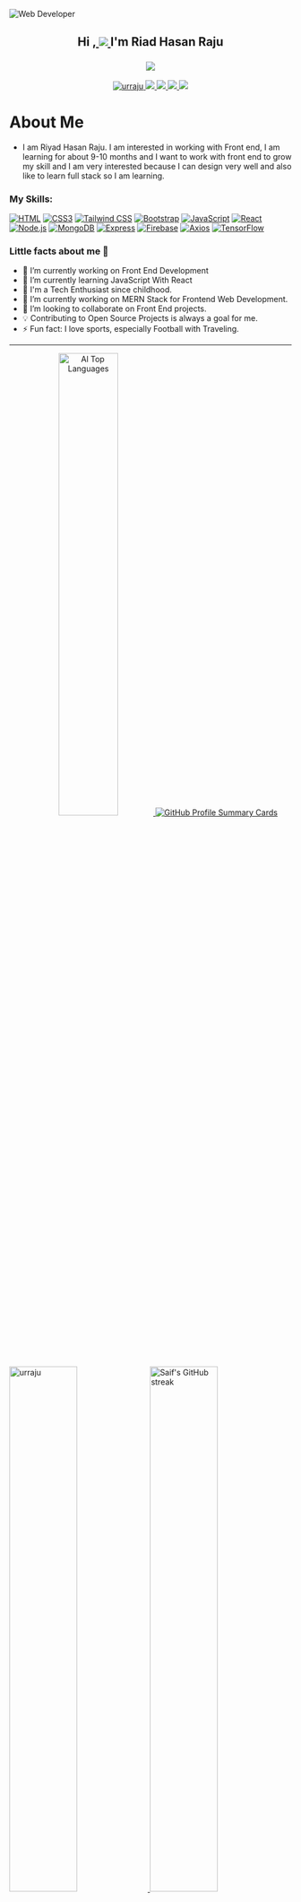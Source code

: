 ![Web Developer](https://i.ibb.co/p4Z13Yj/banner-design.png)

 <h2 align="center">Hi ,<a href="#wave" target="_blank">
    <img src="https://img.shields.io/badge/ 👋-black?style=flat-square"  />
  </a>
 I'm Riad Hasan Raju  </h2>


  
 <h3 align="center">
  <a href="https://github.com/Ratheshan03/readme-typing-svg"><img src="https://readme-typing-svg.herokuapp.com?lines=Mern+Stack+Developer;Frontend+Developer;&center=true&width=500&height=50"></a>
</h3>
<p align="center">
 <a href="[#website](https://assignmant-12.web.app/)" target="blank">
  <img src="https://img.shields.io/badge/Website-DC143C?style=flat-square&logo=medium&logoColor=white" alt="urraju" />
 </a>
 <a href="https://www.linkedin.com/public-profile/settings?trk=d_flagship3_profile_self_view_public_profile" target="_blank">
  <img src="https://img.shields.io/badge/LinkedIn-0077B5?style=flat-square&logo=linkedin&logoColor=white"/>
 </a>
 <a href="#twiter" target="_blank">
  <img src="https://img.shields.io/badge/Twitter-1DA1F2?style=flat-square&logo=twitter&logoColor=white" />
 </a>
 <a href="https://www.instagram.com/urrajuahmed_/" target="_blank">
  <img src="https://img.shields.io/badge/Instagram-fe4164?style=flat-square&logo=instagram&logoColor=white"  />
 </a>
 <a href="https://www.facebook.com/profile.php?id=100007355355842" target="_blank">
    <img src="https://img.shields.io/badge/Facebook-1877F2?style=flat-square&logo=facebook&logoColor=white" />
  </a>

</p>
 <h1>About Me</h1>
 
 - I am Riyad Hasan Raju. I am interested in working with Front end, I am learning for about 9-10 months and  I want to work with front end to grow my skill and I am very interested because I can design very well and also like to learn full stack so I am learning.
 
 
### My Skills:   
[![HTML](https://img.shields.io/badge/HTML-E34F26?style=for-the-badge&labelColor=black&logo=html5&logoColor=E34F26)](https://developer.mozilla.org/en-US/docs/Web/HTML)
[![CSS3](https://img.shields.io/badge/CSS3-1572B6?style=for-the-badge&labelColor=black&logo=css3&logoColor=1572B6)](https://developer.mozilla.org/en-US/docs/Web/CSS)
[![Tailwind CSS](https://img.shields.io/badge/Tailwind_CSS-38B2AC?style=for-the-badge&labelColor=black&logo=tailwind-css&logoColor=38B2AC)](https://tailwindcss.com/)
[![Bootstrap](https://img.shields.io/badge/Bootstrap-7952B3?style=for-the-badge&labelColor=black&logo=bootstrap&logoColor=7952B3)](https://getbootstrap.com/)
[![JavaScript](https://img.shields.io/badge/JavaScript-F0DB4F?style=for-the-badge&labelColor=black&logo=javascript&logoColor=F0DB4F)](https://developer.mozilla.org/en-US/docs/Web/JavaScript)
[![React](https://img.shields.io/badge/React-61DAFB?style=for-the-badge&labelColor=black&logo=react&logoColor=61DAFB)](https://reactjs.org/)
[![Node.js](https://img.shields.io/badge/Node.js-43853D?style=for-the-badge&labelColor=black&logo=node.js&logoColor=43853D)](https://nodejs.org/)
[![MongoDB](https://img.shields.io/badge/MongoDB-47A248?style=for-the-badge&labelColor=black&logo=mongodb&logoColor=47A248)](https://www.mongodb.com/)
[![Express](https://img.shields.io/badge/Express-000000?style=for-the-badge&labelColor=black&logo=express&logoColor=white)](https://expressjs.com/)
[![Firebase](https://img.shields.io/badge/Firebase-FFCA28?style=for-the-badge&labelColor=black&logo=firebase&logoColor=FFCA28)](https://firebase.google.com/)
[![Axios](https://img.shields.io/badge/Axios-007ACC?style=for-the-badge&labelColor=black&logo=axios&logoColor=007ACC)](https://axios-http.com/)
[![TensorFlow](https://img.shields.io/badge/TanStack-FF6F00?style=for-the-badge&labelColor=black&logo=tensorflow&logoColor=FF6F00)](https://www.tanstack.com/)


<h3>Little facts about me 🧑</h3>

- 🔭 I’m currently working on Front End Development 
- 🌱 I’m currently learning JavaScript With React
- 🧞 I'm a Tech Enthusiast since childhood.
- 🔭 I’m currently working on MERN Stack for Frontend Web Development.
- 👯 I’m looking to collaborate on  Front End projects.
- 💡 Contributing to Open Source Projects is always a goal for me.
- ⚡ Fun fact: I love sports, especially Football with Traveling.

<hr>
<p align="center">
 <a href="https://github.com/urraju"><img alt="Al  Top Languages" src="https://denvercoder1-github-readme-stats.vercel.app/api/top-langs/?username=urraju&langs_count=8&layout=compact&theme=react&border_color=7F3FBF&bg_color=0D1117&title_color=F85D7F&icon_color=F8D866" width="46.0%  /></a>
</p>



<p align="center">
  <a href="https://github.com/urraju">
    <img src="http://github-profile-summary-cards.vercel.app/api/cards/profile-details?username=urraju&theme=github_dark&icon_color=8B5CF6&border_color=8B5CF6" alt="GitHub Profile Summary Cards" />
  </a>
</p>


  <a href="https://github.com/urraju">
    <img alt="urraju" src="https://denvercoder1-github-readme-stats.vercel.app/api?username=urraju&show_icons=true&count_private=true&theme=react&border_color=7F3FBF&bg_color=0D1117&title_color=F85D7F&icon_color=7F3FBF" width="49.0%  />
  </a>

  <a href="https://github.com/urraju">
    <img src="https://github-readme-streak-stats.herokuapp.com/?user=urraju&theme=midnight-purple&border=7F3FBF&background=0D1117" alt="Saif's GitHub streak"  width="49.0% />
  </a>
 
 <br/>
 
 
<a href="https://www.instagram.com/urrajuahmed_/">
  <img align="left" alt="Riad Raju| Instagram" width="20px" src="https://www.vectorlogo.zone/logos/instagram/instagram-icon.svg" />
</a>
<a href="#">
  <img align="left" alt="Riad Raju| Twitter" width="20px" src="https://www.vectorlogo.zone/logos/twitter/twitter-official.svg" />
</a>
<a href="https://www.linkedin.com/public-profile/settings?trk=d_flagship3_profile_self_view_public_profile">
  <img align="left" alt="Riad Raju | Linkedin" width="20px" src="https://www.vectorlogo.zone/logos/linkedin/linkedin-icon.svg" />
</a>
<a href="mailto:riadhasan680@gmail.com">
  <img align="left" alt="Riad Raju | Gmail" width="20px" src="https://www.vectorlogo.zone/logos/gmail/gmail-icon.svg" />
</a>
<a href="https://www.facebook.com/YourFacebookUsernameOrID">
  <img align="left" alt="Riad Raju | Facebook" width="20px" src="https://www.vectorlogo.zone/logos/facebook/facebook-icon.svg" />
</a>

 <br>
  
<p align="right" ><a href="https://github.com/urraju"></a></p>
<p align="right" > <img src="https://komarev.com/ghpvc/?username=urraju&label=Profile%20views&color=0e75b6&style=flat" alt="urraju" /> </p>
